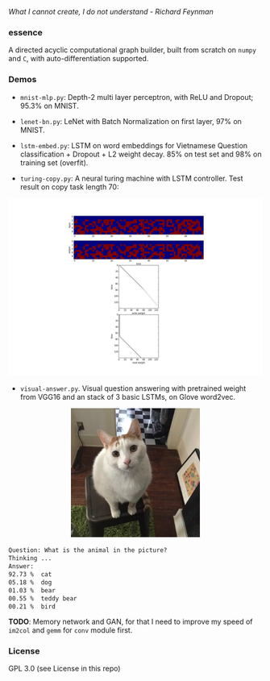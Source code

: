 *What I cannot create, I do not understand - Richard Feynman*

### essence

A directed acyclic computational graph builder, built from scratch on `numpy` and `C`, with auto-differentiation supported.

### Demos

- `mnist-mlp.py`: Depth-2 multi layer perceptron, with ReLU and Dropout; 95.3% on MNIST.

- `lenet-bn.py`: LeNet with Batch Normalization on first layer, 97% on MNIST.

- `lstm-embed.py`: LSTM on word embeddings for Vietnamese Question classification + Dropout + L2 weight decay. 85% on test set and 98% on training set (overfit).

- `turing-copy.py`: A neural turing machine with LSTM controller. Test result on copy task length 70:

![img](turing.png)

- `visual-answer.py`. Visual question answering with pretrained weight from VGG16 and an stack of 3 basic LSTMs, on Glove word2vec.

<p align="center"> <img src="test.jpg"/> </p>

```
Question: What is the animal in the picture?
Thinking ...
Answer:
92.73 %  cat
05.18 %  dog
01.03 %  bear
00.55 %  teddy bear
00.21 %  bird
```


**TODO**: Memory network and GAN, for that I need to improve my speed of `im2col` and `gemm` for `conv` module first.

### License
GPL 3.0 (see License in this repo)
